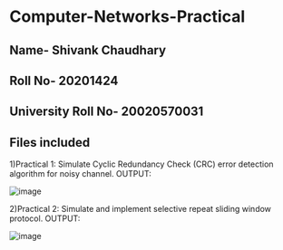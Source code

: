 # Computer-Networks-Practical

## Name- Shivank Chaudhary
## Roll No- 20201424
## University Roll No- 20020570031

## Files included

1)Practical 1: Simulate Cyclic Redundancy Check (CRC) error detection algorithm for noisy channel.
OUTPUT:

![image](https://user-images.githubusercontent.com/81817735/145763796-68f3f4e8-3039-4dae-bd08-96627953cfbe.png)

2)Practical 2: Simulate and implement selective repeat sliding window protocol.
OUTPUT:

![image](https://user-images.githubusercontent.com/81817735/145764092-dd49223f-7285-4f21-aae8-2c0f790ea55a.png)

